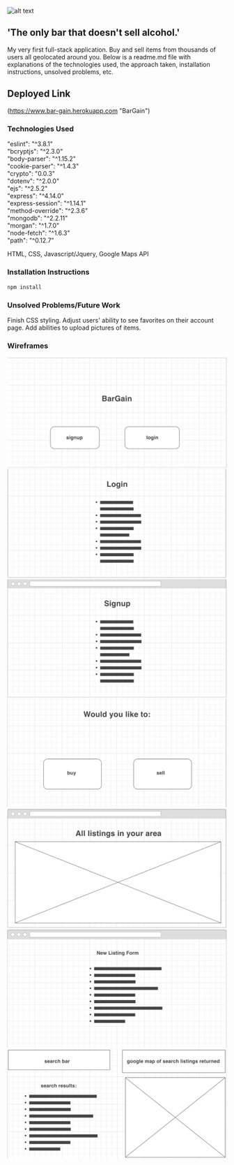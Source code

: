 ![alt text](wireframes/bargain.png)
## 'The only bar that doesn't sell alcohol.'
My very first full-stack application. Buy and sell items from thousands of users all geolocated around you. Below is a readme.md file with explanations of the technologies used, the approach taken, installation instructions, unsolved problems, etc. 

## Deployed Link
(https://www.bar-gain.herokuapp.com "BarGain")

### Technologies Used
"eslint": "^3.8.1"  
"bcryptjs": "^2.3.0"  
"body-parser": "^1.15.2"  
"cookie-parser": "^1.4.3"  
"crypto": "0.0.3"  
"dotenv": "^2.0.0"  
"ejs": "^2.5.2"  
"express": "^4.14.0"  
"express-session": "^1.14.1"  
"method-override": "^2.3.6"  
"mongodb": "^2.2.11"  
"morgan": "^1.7.0"  
"node-fetch": "^1.6.3"  
"path": "^0.12.7"

HTML, CSS, Javascript/Jquery, Google Maps API

### Installation Instructions
```bash
npm install
```

### Unsolved Problems/Future Work
Finish CSS styling.
Adjust users' ability to see favorites on their account page.
Add abilities to upload pictures of items.

### Wireframes
![alt text](wireframes/1.png)
![alt text](wireframes/2.png)
![alt text](wireframes/3.png)
![alt text](wireframes/4.png)
![alt text](wireframes/5.png)
![alt text](wireframes/6.png)
![alt text](wireframes/7.png)

